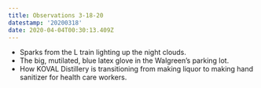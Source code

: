 ```yaml
---
title: Observations 3-18-20
datestamp: '20200318'
date: 2020-04-04T00:30:13.409Z
---
```

- Sparks from the L train lighting up the night clouds.
- The big, mutilated, blue latex glove in the Walgreen’s parking lot.
- How KOVAL Distillery is transitioning from making liquor to making hand sanitizer for health care workers.